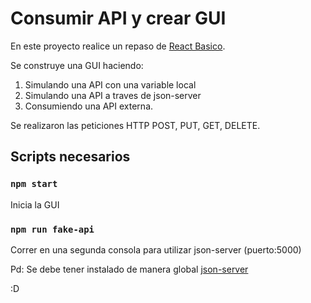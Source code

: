 # Consumir API y crear GUI

En este proyecto realice un repaso de [React Basico](https://github.com/cheke42/react-basic).

Se construye una GUI haciendo:

1. Simulando una API con una variable local
2. Simulando una API a traves de json-server
3. Consumiendo una API externa.

Se realizaron las peticiones HTTP POST, PUT, GET, DELETE.

## Scripts necesarios

### `npm start`

Inicia la GUI

### `npm run fake-api`

Correr en una segunda consola para utilizar json-server (puerto:5000)

Pd: Se debe tener instalado de manera global [json-server](https://www.npmjs.com/package/json-server)

:D
